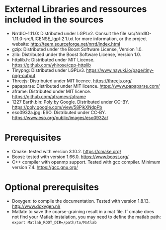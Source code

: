 # External Libraries and ressources included in the sources
- NrrdIO-1.11.0: Distributed under LGPLv2. Consult the file src/NrrdIO-1.11.0-src/LICENSE_lgpl-2.1.txt for more information, or the project website: http://teem.sourceforge.net/nrrd/index.html
- gzip: Distributed under the Boost Software License, Version 1.0.
- zlib: Distributed under the Boost Software License, Version 1.0.
- httplib.h: Distributed under MIT License. https://github.com/yhirose/cpp-httplib
- Tinypng: Distributed under LGPLv3. https://www.nayuki.io/page/tiny-png-output
- Threejs: Distributed under MIT licence. https://threejs.org/
- papaparse: Distributed under MIT licence. https://www.papaparse.com/
- aframe: Distributed under MIT licence. https://github.com/aframevr/aframe
- 1227 Earth.bin: Poly by Google. Distributed under CC-BY. https://poly.google.com/view/58PjkXNdpPb
- eso0932a.jpg: ESO. Distributed under CC-BY. https://www.eso.org/public/images/eso0932a/

# Prerequisites
- Cmake: tested with version 3.10.2. https://cmake.org/
- Boost: tested with version 1.66.0. https://www.boost.org/
- C++ compiler with openmp support. Tested with gcc compiler. Minimum version 7.4. https://gcc.gnu.org/

# Optional prerequisites
- Doxygen: to compile the documentation. Tested with version 1.8.13. http://www.doxygen.nl/
- Matlab: to save the coarse-graining result in a mat file. If cmake does not find your Matlab instalation, you may need to define the matlab path: `export Matlab_ROOT_DIR=/path/to/Matlab`















